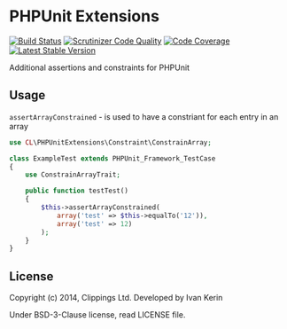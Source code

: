 PHPUnit Extensions
==================

[![Build Status](https://travis-ci.org/clippings/phpunit-extensions.png?branch=master)](https://travis-ci.org/clippings/phpunit-extensions)
[![Scrutinizer Code Quality](https://scrutinizer-ci.com/g/clippings/phpunit-extensions/badges/quality-score.png)](https://scrutinizer-ci.com/g/clippings/phpunit-extensions/)
[![Code Coverage](https://scrutinizer-ci.com/g/clippings/phpunit-extensions/badges/coverage.png)](https://scrutinizer-ci.com/g/clippings/phpunit-extensions/)
[![Latest Stable Version](https://poser.pugx.org/clippings/phpunit-extensions/v/stable.png)](https://packagist.org/packages/clippings/phpunit-extensions)

Additional assertions and constraints for PHPUnit

Usage
-----

``assertArrayConstrained`` - is used to have a constriant for each entry in an array

```php
use CL\PHPUnitExtensions\Constraint\ConstrainArray;

class ExampleTest extends PHPUnit_Framework_TestCase
{
    use ConstrainArrayTrait;

    public function testTest()
    {
        $this->assertArrayConstrained(
            array('test' => $this->equalTo('12')),
            array('test' => 12)
        );
    }
}

```

License
-------

Copyright (c) 2014, Clippings Ltd. Developed by Ivan Kerin

Under BSD-3-Clause license, read LICENSE file.
